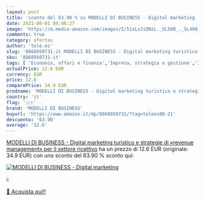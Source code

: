 ```yaml
---
layout: post
title: 'sconto del 63.90 % su MODELLI DI BUSINESS - Digital marketing   '
date: 2021-06-01 04:46:27
image: 'https://m.media-amazon.com/images/I/51zLxJiDNzL._SL500_._SL400_.jpg'
comments: true
category: ofertas
author: 'tole.es'
slug: '8868950731-it MODELLI DI BUSINESS - Digital marketing turistico e...'
sku: '8868950731-it'
tags: [ 'Economia, affari e finanza','Impresa, strategia e gestione','Industria dei servizi','Industria e studi industriali','Libri','Libri universitari','Libri universitari economia, affari e finanza','Marketing','modelli di business', ]
actualPrice: 12.6 EUR
currency: EUR
price: 12.6
comparePrice: 34.9 EUR
prodname: 'MODELLI DI BUSINESS - Digital marketing turistico e strategie di «revenue management» per il settore ricettivo'
country: 'it'
flag: '🇮🇹'
brand: 'MODELLI DI BUSINESS'
buyurl: 'https://www.amazon.it/dp/8868950731/?tag=tolees00-21'
descuento: '63.90'
average: '12.6'
---
```


[MODELLI DI BUSINESS - Digital marketing turistico e strategie di «revenue management» per il settore ricettivo](https://www.amazon.it/dp/8868950731/?tag=tolees00-21) ha un prezzo di 12.6 EUR (originale: 34.9 EUR) con uno sconto del 63.90 % sconto qui:

[![MODELLI DI BUSINESS - Digital marketing ](https://m.media-amazon.com/images/I/51zLxJiDNzL._SL500_._SL400_.jpg)](https://www.amazon.it/dp/8868950731/?tag=tolees00-21)

ℹ️:


[🛒 Acquista qui!!](https://www.amazon.it/dp/8868950731/?tag=tolees00-21)
